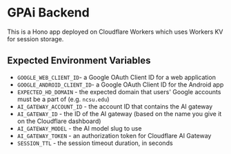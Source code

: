 # GPAi Backend

This is a Hono app deployed on Cloudflare Workers which uses Workers KV for session storage.

## Expected Environment Variables

- `GOOGLE_WEB_CLIENT_ID`- a Google OAuth Client ID for a web application
- `GOOGLE_ANDROID_CLIENT_ID`- a Google OAuth Client ID for the Android app
- `EXPECTED_HD_DOMAIN` - the expected domain that users' Google accounts must be a part of (e.g. `ncsu.edu`)
- `AI_GATEWAY_ACCOUNT_ID` - the account ID that contains the AI gateway
- `AI_GATEWAY_ID` - the ID of the AI gateway (based on the name you give it on the Cloudflare dashboard)
- `AI_GATEWAY_MODEL` - the AI model slug to use
- `AI_GATEWAY_TOKEN` - an authorization token for Cloudflare AI Gateway
- `SESSION_TTL` - the session timeout duration, in seconds
